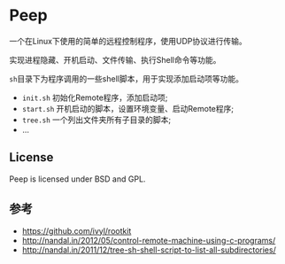 Peep
====

一个在Linux下使用的简单的远程控制程序，使用UDP协议进行传输。

实现进程隐藏、开机启动、文件传输、执行Shell命令等功能。

`sh`目录下为程序调用的一些shell脚本，用于实现添加启动项等功能。

* `init.sh` 初始化Remote程序，添加启动项;
* `start.sh` 开机启动的脚本，设置环境变量、启动Remote程序;
* `tree.sh` 一个列出文件夹所有子目录的脚本;
* ...

License
-------

Peep is licensed under BSD and GPL.

参考
----

* <https://github.com/ivyl/rootkit>
* <http://nandal.in/2012/05/control-remote-machine-using-c-programs/>
* <http://nandal.in/2011/12/tree-sh-shell-script-to-list-all-subdirectories/>